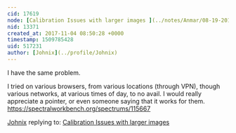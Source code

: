 ```yaml
---
cid: 17619
node: [Calibration Issues with larger images ](../notes/Anmar/08-19-2016/question-calibration-issues)
nid: 13371
created_at: 2017-11-04 08:50:28 +0000
timestamp: 1509785428
uid: 517231
author: [Johnix](../profile/Johnix)
---
```


I have the same problem. 

I tried on various browsers, from various locations (through VPN), though various networks, at various times of day, to no avail. I would really appreciate a pointer, or even someone saying that it works for them.
https://spectralworkbench.org/spectrums/115667

[Johnix](../profile/Johnix) replying to: [Calibration Issues with larger images ](../notes/Anmar/08-19-2016/question-calibration-issues)

